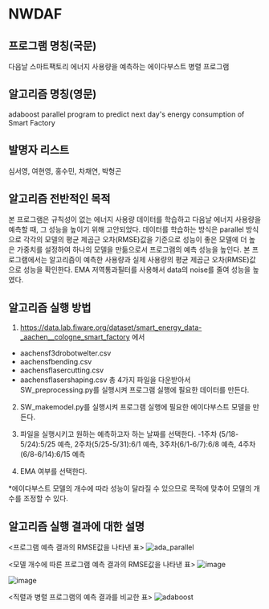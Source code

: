 # NWDAF
## 프로그램 명칭(국문)
다음날 스마트팩토리 에너지 사용량을 예측하는 에이다부스트 병렬 프로그램

## 알고리즘 명칭(영문)
adaboost parallel program to predict next day's energy consumption of Smart Factory

## 발명자 리스트
심서영, 여현영, 홍수민, 차채연, 박형곤

## 알고리즘 전반적인 목적
본 프로그램은 규칙성이 없는 에너지 사용량 데이터를 학습하고 다음날 에너지 사용량을 예측할 때, 그 성능을 높이기 위해 고안되었다. 데이터를 학습하는 방식은 parallel 방식으로 각각의 모델의 평균 제곱근 오차(RMSE)값을 기준으로 성능이 좋은 모델에 더 높은 가중치를 설정하여 하나의 모델을 만듦으로서 프로그램의 예측 성능을 높인다. 본 프로그램에서는 알고리즘이 예측한 사용량과 실제 사용량의 평균 제곱근 오차(RMSE)값으로 성능을 확인한다. EMA 저역통과필터를 사용해서 data의 noise를 줄여 성능을 높였다.

## 알고리즘 실행 방법
1. https://data.lab.fiware.org/dataset/smart_energy_data-_aachen__cologne_smart_factory 에서

- aachensf3drobotwelter.csv
- aachensfbending.csv
- aachensflasercutting.csv
- aachensflasershaping.csv
총 4가지 파일을 다운받아서 SW_preprocessing.py를 실행시켜 프로그램 실행에 필요한 데이터를 만든다.

2. SW_makemodel.py를 실행시켜 프로그램 실행에 필요한 에이다부스트 모델을 만든다.

3. 파일을 실행시키고 원하는 예측하고자 하는 날짜를 선택한다.
-1주차 (5/18-5/24):5/25 예측, 2주차(5/25-5/31):6/1 예측, 3주차(6/1-6/7):6/8 예측, 4주차(6/8-6/14):6/15 예측

4. EMA 여부를 선택한다.

*에이다부스트 모델의 개수에 따라 성능이 달라질 수 있으므로 목적에 맞추어 모델의 개수를 조정할 수 있다.

## 알고리즘 실행 결과에 대한 설명

<프로그램 예측 결과의 RMSE값을 나타낸 표>
![ada_parallel](https://user-images.githubusercontent.com/87114999/130406331-3734120e-2888-4f17-8fc3-c567e89882df.png)

<모델 개수에 따른 프로그램 예측 결과의 RMSE값을 나타낸 표>
![image](https://user-images.githubusercontent.com/87114999/130408860-00c8f4cd-c6eb-4638-9506-cf45b43ec315.png)

![image](https://user-images.githubusercontent.com/88702793/130399265-8d7d14f3-7ebf-400f-a9be-e76203564ea6.png)

<직렬과 병렬 프로그램의 예측 결과를 비교한 표>
![adaboost](https://user-images.githubusercontent.com/87114999/130406406-a6a35312-7937-4f22-b9c4-510b9410730d.png)




